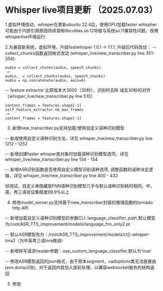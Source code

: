 # Whisper live项目更新 （2025.07.03）
 
1.虚拟环境改动，whisper在更新ubuntu 22.4后，使用GPU加载faster whispher可能由于内部引用原因持续调用libcublas.so.12导致与系统so.11兼容性问题，改用whisperlive环境运行

2.为兼容新系统，虚拟环境，升级fastwhisper 1.0.1 -> 1.1.1, 升级后代码改动：
 -- collect_chunks函数返回格式改动 (whisper_live/new_transcriber.py line 351-354):
    
    audio = collect_chunks(audio, speech_chunks)
    -> 
    audio,_ = collect_chunks(audio, speech_chunks)
    audio = np.concatenate(audio, axis=0)

 -- feature extractor 比原版本大3000（30秒），识别时去除 减去30秒的对齐（whisper_live/new_transcriber.py line 510):
    
    content_frames = features.shape[-1] - self.feature_extractor.nb_max_frames
    ->
    content_frames = features.shape[-1]

3. 新增new_transcriber.py支持加载/使用自定义语种识别模型

 -- 新增使用自定义语种识别方法，详见 whisper_live/new_transcriber.py line 1212 - 1252

 -- 新增创建faster whisper类对象时加载语种识别模型选项，详见 whisper_live/new_transcriber.py line 134 - 154

 -- 新增ASR识别函数是否使用自定义模型识别语种选项, 调整函数的语种决定逻辑，详见 whisper_live/new_transcriber.py line 400 - 432

 经测试，自定义单隐藏层FNN语种识别模型几乎与默认语种识别耗时相同，中，英，粤三语验证集精度99.9%以上

4. 修改model_server.py支持基于new_transcriber封装的推理函数的tornado http API

 -- 新增加载自定义语种识别模型的参数CLI: language_classifier_path,默认模型为/root/ASR_TTS_improvement/models/language_fnn_only2.pt

 -- 默认ASR模型改为：/root/ASR_TTS_improvement/models/ct2-whisper-lora2（为中英粤三语lora微调）
    
 -- 新增转写请求header参数：use_custom_language_classifier,默认为'true'

 -- 修改ASR模型返回的json格式，由于原本segment，vadoptions类无法直接由json.dump识别，对于返回内容加入提前处理，以兼容websocket服务的结构返回

5. 修改








